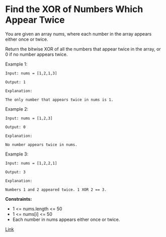 # Find the XOR of Numbers Which Appear Twice
You are given an array nums, where each number in the array appears either once or twice.

Return the bitwise XOR of all the numbers that appear twice in the array, or 0 if no number appears twice.

Example 1:

```
Input: nums = [1,2,1,3]

Output: 1

Explanation:

The only number that appears twice in nums is 1.
```

Example 2:

```
Input: nums = [1,2,3]

Output: 0

Explanation:

No number appears twice in nums.
```

Example 3:

```
Input: nums = [1,2,2,1]

Output: 3

Explanation:

Numbers 1 and 2 appeared twice. 1 XOR 2 == 3.

```

**Constraints:**
- 1 <= nums.length <= 50
- 1 <= nums[i] <= 50
- Each number in nums appears either once or twice.

[Link](https://leetcode.com/problems/find-the-xor-of-numbers-which-appear-twice/description/)